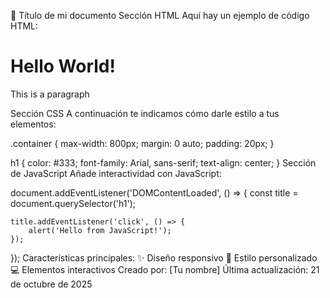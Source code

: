 📝 Título de mi documento
Sección HTML
Aquí hay un ejemplo de código HTML:

<!DOCTYPE html>
<html lang="en">
<head>
    <meta charset="UTF-8">
    <meta name="viewport" content="width=device-width, initial-scale=1.0">
    <title>My Page</title>
</head>
<body>
    <h1>Hello World!</h1>
    <div class="container">
        <p>This is a paragraph</p>
    </div>
</body>
</html>
Sección CSS
A continuación te indicamos cómo darle estilo a tus elementos:

.container {
    max-width: 800px;
    margin: 0 auto;
    padding: 20px;
}

h1 {
    color: #333;
    font-family: Arial, sans-serif;
    text-align: center;
}
Sección de JavaScript
Añade interactividad con JavaScript:

document.addEventListener('DOMContentLoaded', () => {
    const title = document.querySelector('h1');

    title.addEventListener('click', () => {
        alert('Hello from JavaScript!');
    });
});
Características principales:
✨ Diseño responsivo
🎨 Estilo personalizado
💻 Elementos interactivos
Creado por: [Tu nombre] Última actualización: 21 de octubre de 2025
